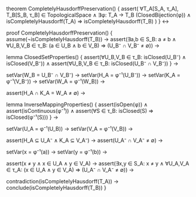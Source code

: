 theorem CompletelyHausdorffPreservation() {
  assert(
    ∀T_A[S_A, τ_A], T_B[S_B, τ_B] ∈ TopologicalSpace ∧
    ∃φ: T_A → T_B (ClosedBijection(φ)) ∧
    isCompletelyHausdorff(T_A) ⇒
    isCompletelyHausdorff(T_B)
  )
} ↔

proof CompletelyHausdorffPreservation() {
  assume(¬isCompletelyHausdorff(T_B)) →
  assert(∃a,b ∈ S_B: a ≠ b ∧ ∀U_B,V_B ∈ τ_B: 
    (a ∈ U_B ∧ b ∈ V_B) ⇒ (U_B⁻ ∩ V_B⁻ ≠ ∅)) →

  lemma ClosedSetProperties() {
    assert(∀U_B,V_B ∈ τ_B: isClosed(U_B⁻) ∧ isClosed(V_B⁻)) ∧
    assert(∀U_B,V_B ∈ τ_B: isClosed(U_B⁻ ∩ V_B⁻))
  } →
  
  setVar(W_B = U_B⁻ ∩ V_B⁻) →
  setVar(H_A = φ⁻¹(U_B⁻)) →
  setVar(K_A = φ⁻¹(V_B⁻)) →
  setVar(W_A = φ⁻¹(W_B)) →
  
  assert(H_A ∩ K_A = W_A ≠ ∅) →
  
  lemma InverseMappingProperties() {
    assert(isOpen(φ)) ∧
    assert(isContinuous(φ⁻¹)) ∧
    assert(∀S ∈ τ_B: isClosed(S) ⇒ isClosed(φ⁻¹(S)))
  } →
  
  setVar(U_A = φ⁻¹(U_B)) →
  setVar(V_A = φ⁻¹(V_B)) →
  
  assert(H_A ⊆ U_A⁻ ∧ K_A ⊆ V_A⁻) →
  assert(U_A⁻ ∩ V_A⁻ ≠ ∅) →
  
  setVar(x = φ⁻¹(a)) →
  setVar(y = φ⁻¹(b)) →
  
  assert(x ≠ y ∧ x ∈ U_A ∧ y ∈ V_A) →
  assert(∃x,y ∈ S_A: x ≠ y ∧ ∀U_A,V_A ∈ τ_A:
    (x ∈ U_A ∧ y ∈ V_A) ⇒ (U_A⁻ ∩ V_A⁻ ≠ ∅)) →
  
  contradiction(isCompletelyHausdorff(T_A)) →
  conclude(isCompletelyHausdorff(T_B))
}